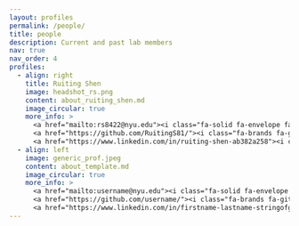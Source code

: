 ```yaml
---
layout: profiles
permalink: /people/
title: people
description: Current and past lab members
nav: true 
nav_order: 4
profiles:
  - align: right
    title: Ruiting Shen
    image: headshot_rs.png
    content: about_ruiting_shen.md
    image_circular: true 
    more_info: >
      <a href="mailto:rs8422@nyu.edu"><i class="fa-solid fa-envelope fa-2xl"></i></a>
      <a href="https://github.com/RuitingS81/"><i class="fa-brands fa-github fa-2xl"></i></a>
      <a href="https://www.linkedin.com/in/ruiting-shen-ab382a258"><i class="fa-brands fa-linkedin fa-2xl"></i></a>
  - align: left
    image: generic_prof.jpeg
    content: about_template.md
    image_circular: true 
    more_info: >
      <a href="mailto:username@nyu.edu"><i class="fa-solid fa-envelope fa-2xl"></i></a>
      <a href="https://github.com/username/"><i class="fa-brands fa-github fa-2xl"></i></a>
      <a href="https://www.linkedin.com/in/firstname-lastname-stringofgarbage"><i class="fa-brands fa-linkedin fa-2xl"></i></a>
---
```

